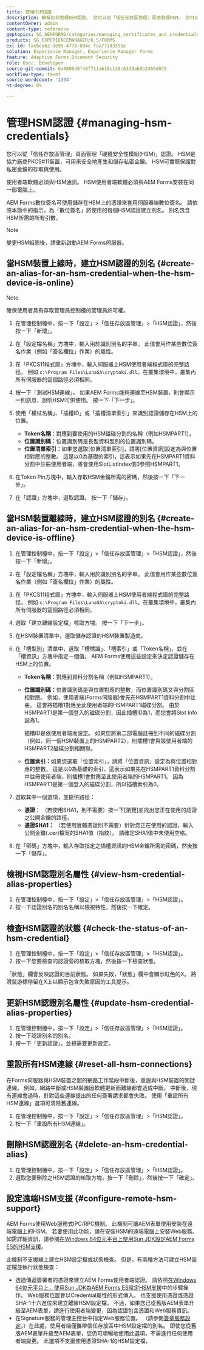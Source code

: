 ```yaml
---
title: 管理HSM認證
description: 瞭解如何管理HSM認證。 您可以從「信任存放區管理」頁面管理HSM。 您可以檢視、檢查、更新、重設和刪除HSM元件。
contentOwner: admin
content-type: reference
geptopics: SG_AEMFORMS/categories/managing_certificates_and_credentials
products: SG_EXPERIENCEMANAGER/6.5/FORMS
exl-id: facbeab2-de95-4778-894c-faa771d3391e
solution: Experience Manager, Experience Manager Forms
feature: Adaptive Forms,Document Security
role: User, Developer
source-git-commit: 6a9806d8f40f711a610c130c63d9ab9b2460d075
workflow-type: tm+mt
source-wordcount: '1334'
ht-degree: 0%

---
```


# 管理HSM認證 {#managing-hsm-credentials}

您可以從「信任存放區管理」頁面管理「硬體安全性模組(HSM)」認證。 HSM是協力廠商PKCS#11裝置，可用來安全地產生和儲存私密金鑰。 HSM可實際保護對私密金鑰的存取與使用。

使用者端軟體必須與HSM通訊。 HSM使用者端軟體必須與AEM Forms安裝在同一部電腦上。

AEM Forms數位簽名可使用儲存在HSM上的憑證來套用伺服器端數位簽名。 請依照本節中的指示，為「數位簽名」將使用的每個HSM認證建立別名。 別名包含HSM所需的所有引數。

>[!NOTE]
>
>變更HSM組態後，請重新啟動AEM Forms伺服器。

## 當HSM裝置上線時，建立HSM認證的別名 {#create-an-alias-for-an-hsm-credential-when-the-hsm-device-is-online}

>[!NOTE]
> 
> 確保使用者具有存取管理員控制檯的管理員許可權。

1. 在管理控制檯中，按一下「設定」>「信任存放區管理」>「HSM認證」，然後按一下「新增」。
1. 在「設定檔名稱」方塊中，輸入用於識別別名的字串。 此值會用作某些數位簽名作業（例如「簽名欄位」作業）的屬性。
1. 在「PKCS11程式庫」方塊中，輸入伺服器上HSM使用者端程式庫的完整路徑。 例如 `c:\Program Files\LunaSA\cryptoki.dll`。在叢集環境中，叢集內所有伺服器的這個路徑必須相同。
1. 按一下「測試HSM連線」。 如果AEM Forms能夠連線至HSM裝置，則會顯示一則訊息，說明HSM可供使用。 按一下「下一步」。
1. 使用「權杖名稱」、「插槽ID」或「插槽清單索引」來識別認證儲存在HSM上的位置。

   * **Token名稱：**&#x200B;對應到要使用的HSM磁碟分割的名稱（例如HSMPART1）。
   * **位置識別碼：**&#x200B;位置識別碼是長型資料型別的位置識別碼。
   * **位置清單索引：**&#x200B;如果您選取[位置清單索引]，請將[位置資訊]設定為與位置相對應的整數。 這是以0為基礎的索引，這表示如果先在HSMPART1資料分割中註冊使用者端，將會使用SlotListIndex值0參照HSMPART1。

1. 在Token Pin方塊中，輸入存取HSM金鑰所需的密碼，然後按一下「下一步」。
1. 在「認證」方塊中，選取認證。 按一下「儲存」。

## 當HSM裝置離線時，建立HSM認證的別名 {#create-an-alias-for-an-hsm-credential-when-the-hsm-device-is-offline}

1. 在管理控制檯中，按一下「設定」>「信任存放區管理」>「HSM認證」，然後按一下「新增」。
1. 在「設定檔名稱」方塊中，輸入用於識別別名的字串。 此值會用作某些數位簽名作業（例如「簽名欄位」作業）的屬性。
1. 在「PKCS11程式庫」方塊中，輸入伺服器上HSM使用者端程式庫的完整路徑。 例如 `c:\Program Files\LunaSA\cryptoki.dll`。在叢集環境中，叢集內所有伺服器的這個路徑必須相同。
1. 選取「建立離線設定檔」核取方塊。 按一下「下一步」。
1. 在HSM裝置清單中，選取儲存認證的HSM裝置製造商。
1. 在「槽型別」清單中，選取「槽標識」、「槽索引」或「Token名稱」，並在「槽資訊」方塊中指定一個值。 AEM Forms使用這些設定來決定認證儲存在HSM上的位置。

   * **Token名稱：**&#x200B;對應到資料分割名稱（例如HSMPART1）。
   * **位置識別碼：**&#x200B;位置識別碼是與位置對應的整數，而位置識別碼又與分割區相對應。 例如，使用者端(Forms伺服器)會先在HSMPART1資料分割中註冊。 這會將插槽1對應至此使用者端的HSMPART1磁碟分割。 由於HSMPART1是第一個登入的磁碟分割，因此插槽ID為1，而您會將Slot Info設為1。

     插槽ID是依使用者端而設定。 如果您將第二部電腦註冊到不同的磁碟分割（例如，同一個HSM裝置上的HSMPART2），則插槽1會與該使用者端的HSMPART2磁碟分割相關聯。

   * **位置索引：**&#x200B;如果您選取「位置索引」，請將「位置資訊」設定為與位置相對應的整數。 這是以0為基礎的索引，這表示如果先在HSMPART1資料分割中註冊使用者端，則插槽1會對應至此使用者端的HSMPART1。 因為HSMPART1是第一個登入的磁碟分割，所以插槽索引為0。

1. 選取其中一個選項，並提供路徑：

   * **憑證**： （若使用SHA1，則不需要）按一下[瀏覽]並找出您正在使用的認證之公開金鑰的路徑。
   * **憑證SHA1：** （若使用實體憑證則不需要）針對您正在使用的認證，輸入公開金鑰(.cer)檔案的SHA1值（指紋）。 請確定SHA1值中未使用空格。

1. 在「密碼」方塊中，輸入存取指定之插槽資訊的HSM金鑰所需的密碼，然後按一下「儲存」。

## 檢視HSM認證別名屬性 {#view-hsm-credential-alias-properties}

1. 在管理控制檯中，按一下「設定」>「信任存放區管理」>「HSM認證」。
1. 按一下認證別名的別名名稱以檢視特性，然後按一下確定。

## 檢查HSM認證的狀態 {#check-the-status-of-an-hsm-credential}

1. 在管理控制檯中，按一下「設定」>「信任存放區管理」>「HSM認證」。
1. 按一下您要檢查的認證旁的核取方塊，然後按一下檢查狀態。

「狀態」欄會反映認證的目前狀態。 如果失敗，「狀態」欄中會顯示紅色的X。 將滑鼠游標停留在X上以顯示包含失敗原因的工具提示。

## 更新HSM認證別名屬性 {#update-hsm-credential-alias-properties}

1. 在管理控制檯中，按一下「設定」>「信任存放區管理」>「HSM認證」。
1. 按一下認證別名的別名。
1. 按一下「更新認證」，並視需要更新設定。

## 重設所有HSM連線 {#reset-all-hsm-connections}

在Forms伺服器與HSM裝置之間的網路工作階段中斷後，重設與HSM裝置的開啟連線。 例如，網路中斷或HSM裝置因軟體更新而離線都會造成中斷。 中斷後，現有連線會過時，針對這些連線提出的任何簽署請求都會失敗。 使用「重設所有HSM連線」選項可清除舊連線。

1. 在管理控制檯中，按一下「設定」>「信任存放區管理」>「HSM認證」。
1. 按一下「重設所有HSM連線」。

## 刪除HSM認證別名 {#delete-an-hsm-credential-alias}

1. 在管理控制檯中，按一下「設定」>「信任存放區管理」>「HSM認證」。
1. 選取您要刪除之HSM認證的核取方塊，按一下「刪除」，然後按一下「確定」。

## 設定遠端HSM支援 {#configure-remote-hsm-support}

AEM Forms使用Web服務式IPC/RPC機制。 此機制可讓AEM表單使用安裝在遠端電腦上的HSM。 若要使用此功能，請在安裝HSM的遠端電腦上安裝Web服務。 如需詳細資訊，請參閱[在Windows 64位元平台上使用Sun JDK設定AEM Forms ES的HSM支援](https://kb2.adobe.com/cps/808/cpsid_80835.html)。

此機制不支援線上建立HSM設定檔或狀態檢查。 但是，有兩種方法可建立HSM設定檔並執行狀態檢查：

* 透過傳遞簽署者的憑證來建立AEM Forms使用者端認證。 請依照[在Windows 64位元平台上，使用Sun JDK為AEM Forms ES設定HSM支援](https://kb2.adobe.com/cps/808/cpsid_80835.html)中的步驟操作。 Web服務位置會以Credential屬性的形式傳入。 也支援使用憑證或憑證SHA-1十六進位來建立離線HSM設定檔。 不過，如果您已從舊版AEM表單升級至AEM表單，請進行使用者端變更，因為認證包含憑證和Web服務資訊。
* 在Signature服務的管理主控台中指定Web服務位置。 （請參閱[簽章服務設定](/help/forms/using/admin-help/configure-service-settings.md#signature-service-settings)。）在此處，使用者端僅攜帶信任存放區中HSM設定檔的別名。 即使您從舊版AEM表單升級至AEM表單，您仍可順暢地使用此選項，不需進行任何使用者端變更。 此選項不支援使用憑證SHA-1的HSM設定檔。
